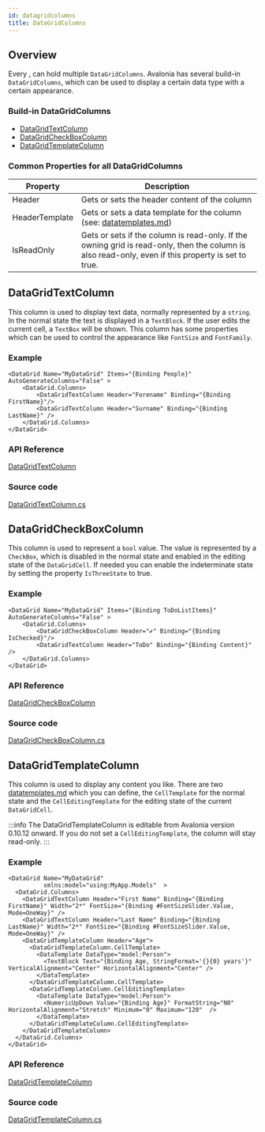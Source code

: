 ```yaml
---
id: datagridcolumns
title: DataGridColumns
---
```


## Overview

Every [.](./ "mention") can hold multiple `DataGridColumns`. Avalonia has several build-in `DataGridColumns`, which can be used to display a certain data type with a certain appearance.&#x20;

### Build-in DataGridColumns

* [DataGridTextColumn](datagridcolumns.md#datagridtextcolumn)
* [DataGridCheckBoxColumn](datagridcolumns.md#datagridcheckboxcolumn)
* [DataGridTemplateColumn](datagridcolumns.md#datagridtemplatecolumn)

### Common Properties for all DataGridColumns

| Property       | Description                                                                                                                                        |
| -------------- | -------------------------------------------------------------------------------------------------------------------------------------------------- |
| Header         | Gets or sets the header content of the column                                                                                                      |
| HeaderTemplate | Gets or sets a data template for the column (see: [datatemplates.md](../../templates/datatemplates))                                |
| IsReadOnly     | Gets or sets if the column is read-only. If the owning grid is read-only, then the column is also read-only, even if this property is set to true. |

## DataGridTextColumn

This column is used to display text data, normally represented by a `string`. In the normal state the text is displayed in a `TextBlock`. If the user edits the current cell, a `TextBox` will be shown. This column has some properties which can be used to control the appearance like `FontSize` and `FontFamily`.

### Example

```markup
<DataGrid Name="MyDataGrid" Items="{Binding People}" AutoGenerateColumns="False" >
    <DataGrid.Columns>
        <DataGridTextColumn Header="Forename" Binding="{Binding FirstName}"/>
        <DataGridTextColumn Header="Surname" Binding="{Binding LastName}" />
    </DataGrid.Columns>
</DataGrid>
```

### API Reference

[DataGridTextColumn](http://reference.avaloniaui.net/api/Avalonia.Controls/DataGridTextColumn/)

### Source code

[DataGridTextColumn.cs](https://github.com/AvaloniaUI/Avalonia/blob/master/src/Avalonia.Controls.DataGrid/DataGridTextColumn.cs)

## DataGridCheckBoxColumn

This column is used to represent a `bool` value. The  value is represented by a `CheckBox`, which is disabled in the normal state and enabled in the editing state of the `DataGridCell`. If needed you can enable the indeterminate state by setting the property `IsThreeState` to true.

### Example

```markup
<DataGrid Name="MyDataGrid" Items="{Binding ToDoListItems}" AutoGenerateColumns="False" >
    <DataGrid.Columns>
        <DataGridCheckBoxColumn Header="✔" Binding="{Binding IsChecked}"/>
        <DataGridTextColumn Header="ToDo" Binding="{Binding Content}" />
    </DataGrid.Columns>
</DataGrid>
```

### API Reference

[DataGridCheckBoxColumn](http://reference.avaloniaui.net/api/Avalonia.Controls/DataGridCheckBoxColumn/)

### Source code

[DataGridCheckBoxColumn.cs](https://github.com/AvaloniaUI/Avalonia/blob/master/src/Avalonia.Controls.DataGrid/DataGridCheckBoxColumn.cs)

## DataGridTemplateColumn

This column is used to display any content you like. There  are two [datatemplates.md](../../../misc/wpf/datatemplates.md "mention") which you can define, the `CellTemplate` for the normal state and the `CellEditingTemplate` for the editing state of the current `DataGridCell`.&#x20;

:::info
The DataGridTemplateColumn is editable from Avalonia version 0.10.12 onward. If you do not set a `CellEditingTemplate`, the column will stay read-only.
:::

### Example

```markup
<DataGrid Name="MyDataGrid"
          xmlns:model="using:MyApp.Models"  >
  <DataGrid.Columns>
    <DataGridTextColumn Header="First Name" Binding="{Binding FirstName}" Width="2*" FontSize="{Binding #FontSizeSlider.Value, Mode=OneWay}" />
    <DataGridTextColumn Header="Last Name" Binding="{Binding LastName}" Width="2*" FontSize="{Binding #FontSizeSlider.Value, Mode=OneWay}" />
    <DataGridTemplateColumn Header="Age">
      <DataGridTemplateColumn.CellTemplate>
        <DataTemplate DataType="model:Person">
          <TextBlock Text="{Binding Age, StringFormat='{}{0} years'}" VerticalAlignment="Center" HorizontalAlignment="Center" />
        </DataTemplate>
      </DataGridTemplateColumn.CellTemplate>
      <DataGridTemplateColumn.CellEditingTemplate>
        <DataTemplate DataType="model:Person">
          <NumericUpDown Value="{Binding Age}" FormatString="N0" HorizontalAlignment="Stretch" Minimum="0" Maximum="120"  />
        </DataTemplate>
      </DataGridTemplateColumn.CellEditingTemplate>
    </DataGridTemplateColumn>
  </DataGrid.Columns>
</DataGrid>
```

### API Reference

[DataGridTemplateColumn](http://reference.avaloniaui.net/api/Avalonia.Controls/DataGridTemplateColumn/)

### Source code

[DataGridTemplateColumn.cs](https://github.com/AvaloniaUI/Avalonia/blob/master/src/Avalonia.Controls.DataGrid/DataGridTemplateColumn.cs)